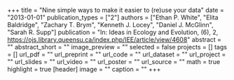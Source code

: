 +++
title = "Nine simple ways to make it easier to (re)use your data"
date = "2013-01-01"
publication_types = ["2"]
authors = ["Ethan P. White", "Elita Baldridge", "Zachary T. Brym", "Kenneth J. Locey", "Daniel J. McGlinn", "Sarah R. Supp"]
publication = "In: Ideas in Ecology and Evolution, (6), 2, https://ojs.library.queensu.ca/index.php/IEE/article/view/4608"
abstract = ""
abstract_short = ""
image_preview = ""
selected = false
projects = []
tags = []
url_pdf = ""
url_preprint = ""
url_code = ""
url_dataset = ""
url_project = ""
url_slides = ""
url_video = ""
url_poster = ""
url_source = ""
math = true
highlight = true
[header]
image = ""
caption = ""
+++
